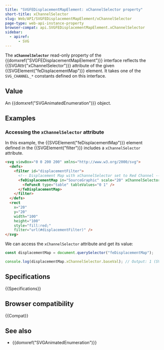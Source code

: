 ```yaml
---
title: "SVGFEDisplacementMapElement: xChannelSelector property"
short-title: xChannelSelector
slug: Web/API/SVGFEDisplacementMapElement/xChannelSelector
page-type: web-api-instance-property
browser-compat: api.SVGFEDisplacementMapElement.xChannelSelector
sidebar:
  - apiref:
      - SVG
---
```


The **`xChannelSelector`** read-only property of the {{domxref("SVGFEDisplacementMapElement")}} interface reflects the {{SVGAttr("xChannelSelector")}} attribute of the given {{SVGElement("feDisplacementMap")}} element. It takes one of the `SVG_CHANNEL_*` constants defined on this interface.

## Value

An {{domxref("SVGAnimatedEnumeration")}} object.

## Examples

### Accessing the `xChannelSelector` attribute

In this example, the {{SVGElement("feDisplacementMap")}} element defined in the {{SVGElement("filter")}} includes a `xChannelSelector` attribute.

```html
<svg viewBox="0 0 200 200" xmlns="http://www.w3.org/2000/svg">
  <defs>
    <filter id="displacementFilter">
      <!-- Displacement Map with xChannelSelector set to Red Channel -->
      <feDisplacementMap in="SourceGraphic" scale="20" xChannelSelector="R">
        <feFuncR type="table" tableValues="0 1" />
      </feDisplacementMap>
    </filter>
  </defs>
  <rect
    x="20"
    y="20"
    width="100"
    height="100"
    style="fill:red;"
    filter="url(#displacementFilter)" />
</svg>
```

We can access the `xChannelSelector` attribute and get its value:

```js
const displacementMap = document.querySelector("feDisplacementMap");

console.log(displacementMap.xChannelSelector.baseVal); // Output: 1 (SVG_CHANNEL_R)
```

## Specifications

{{Specifications}}

## Browser compatibility

{{Compat}}

## See also

- {{domxref("SVGAnimatedEnumeration")}}

